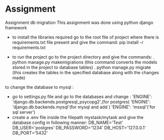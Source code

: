 # Assignment
Assignment db migration
This assignment was done using python django framework 
- to install the libraries required go to the root file of project where there is requirements.txt file present and give the command:
    pip install -r requirements.txt
    
- to run the project go to the project directory and give the commands:
      . python manage.py makemigrations (this command converts the models stored in the project to database tables)
      . python manage.py migrate (this creates the tables in the specified database along with the changes made)

to change the database to mysql :
   - go to settings.py file and go to the databases and change :
             'ENGINE': 'django.db.backends.postgresql_psycopg2',(for postgres)
             'ENGINE': 'django.db.backends.mysql'(for mysql and add ) 
             'ENGINE': 'mssql'('for sql server')
   - create a .env file inside the filepath mystask/mytask and give the database config in following manner:
         DB_NAME='Test'
         DB_USER='postgres'
         DB_PASSWORD='1234'
         DB_HOST='127.0.0.1'
         DB_PORT='5432'
